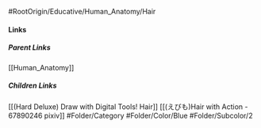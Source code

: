 #RootOrigin/Educative/Human_Anatomy/Hair
#### Links
##### Parent Links
[[Human_Anatomy]]
##### Children Links
[[(Hard Deluxe) Draw with Digital Tools! Hair]]
[[(えびも)Hair with Action - 67890246 pixiv]]
#Folder/Category
#Folder/Color/Blue
#Folder/Subcolor/2
